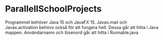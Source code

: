 # ParallellSchoolProjects
Programmet behöver Java 15 och JavaFX 15.
Javax.mail och Javax.activation behövs också för att fungera helt. Dessa går att hitta i Java mappen.
Användarnamn och lösenord går att hitta i Runnable.java
 
